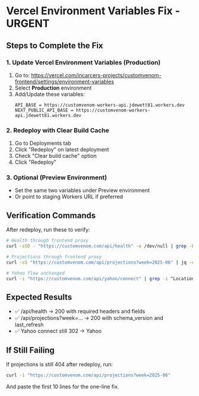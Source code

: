 # Vercel Environment Variables Fix - URGENT

## Steps to Complete the Fix

### 1. Update Vercel Environment Variables (Production)
1. Go to: https://vercel.com/incarcers-projects/customvenom-frontend/settings/environment-variables
2. Select **Production** environment
3. Add/Update these variables:
   ```
   API_BASE = https://customvenom-workers-api.jdewett81.workers.dev
   NEXT_PUBLIC_API_BASE = https://customvenom-workers-api.jdewett81.workers.dev
   ```

### 2. Redeploy with Clear Build Cache
1. Go to Deployments tab
2. Click "Redeploy" on latest deployment
3. Check "Clear build cache" option
4. Click "Redeploy"

### 3. Optional (Preview Environment)
- Set the same two variables under Preview environment
- Or point to staging Workers URL if preferred

## Verification Commands

After redeploy, run these to verify:

```bash
# Health through frontend proxy
curl -sSD - "https://customvenom.com/api/health" -o /dev/null | grep -Ei '^(cache-control|x-request-id|access-control-allow-origin)'

# Projections through frontend proxy  
curl -sS "https://customvenom.com/api/projections?week=2025-06" | jq -e '(.schema_version|length>0) and (.last_refresh|length>0)'

# Yahoo flow unchanged
curl -i "https://customvenom.com/api/yahoo/connect" | grep -i ^Location
```

## Expected Results
- ✅ /api/health → 200 with required headers and fields
- ✅ /api/projections?week=… → 200 with schema_version and last_refresh  
- ✅ Yahoo connect still 302 → Yahoo

## If Still Failing
If projections is still 404 after redeploy, run:
```bash
curl -i "https://customvenom.com/api/projections?week=2025-06"
```
And paste the first 10 lines for the one-line fix.
